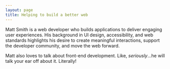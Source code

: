 ```yaml
---
layout: page
title: Helping to build a better web
---
```

<!--
Matt Smith is a Portland, Maine-based web developer who builds applications to deliver engaging user interactions and experiences.
-->

Matt Smith is a web developer who builds applications to deliver engaging user experiences. His background in UI design, accessibility, and web standards highlights his desire to create meaningful interactions, support the developer community, and move the web forward.

Matt also loves to talk about front-end development. Like, *seriously*...he will talk your ear off about it. Literally!
